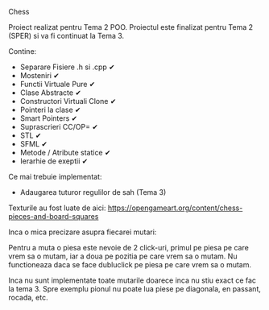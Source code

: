 Chess

Proiect realizat pentru Tema 2 POO. Proiectul este finalizat pentru Tema 2 (SPER) si va fi continuat la Tema 3.

Contine:

- Separare Fisiere .h si .cpp ✔
- Mosteniri ✔
- Functii Virtuale Pure ✔
- Clase Abstracte ✔
- Constructori Virtuali Clone ✔
- Pointeri la clase ✔
- Smart Pointers ✔
- Suprascrieri CC/OP= ✔
- STL ✔
- SFML ✔
- Metode / Atribute statice ✔
- Ierarhie de exeptii ✔

Ce mai trebuie implementat:

- Adaugarea tuturor regulilor de sah (Tema 3)


Texturile au fost luate de aici:
https://opengameart.org/content/chess-pieces-and-board-squares


Inca o mica precizare asupra fiecarei mutari:

Pentru a muta o piesa este nevoie de 2 click-uri, primul pe piesa pe care vrem sa o mutam,
iar a doua pe pozitia pe care vrem sa o mutam. Nu functioneaza daca se face dubluclick pe piesa
pe care vrem sa o mutam. 

Inca nu sunt implementate toate mutarile doarece inca nu stiu exact ce fac la tema 3. 
Spre exemplu pionul nu poate lua piese pe diagonala, en passant, rocada, etc.
